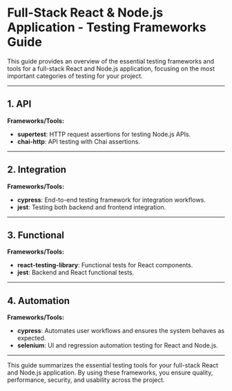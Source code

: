 # Full-Stack React & Node.js Application - Testing Frameworks Guide

This guide provides an overview of the essential testing frameworks and tools for a full-stack React and Node.js application, focusing on the most important categories of testing for your project.

---

## **1. API**

**Frameworks/Tools:**
- **supertest**: HTTP request assertions for testing Node.js APIs.
- **chai-http**: API testing with Chai assertions.

---

## **2. Integration**

**Frameworks/Tools:**
- **cypress**: End-to-end testing framework for integration workflows.
- **jest**: Testing both backend and frontend integration.

---

## **3. Functional**

**Frameworks/Tools:**
- **react-testing-library**: Functional tests for React components.
- **jest**: Backend and React functional tests.

---

## **4. Automation**

**Frameworks/Tools:**
- **cypress**: Automates user workflows and ensures the system behaves as expected.
- **selenium**: UI and regression automation testing for React and Node.js.

---

This guide summarizes the essential testing tools for your full-stack React and Node.js application. By using these frameworks, you ensure quality, performance, security, and usability across the project.






